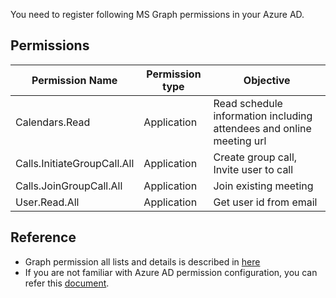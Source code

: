 You need to register following MS Graph permissions in your Azure AD.

## Permissions
|Permission Name|Permission type|Objective|
|--|--|--|
|Calendars.Read|Application|Read schedule information including attendees and online meeting url|
|Calls.InitiateGroupCall.All|Application|Create group call, Invite user to call|
|Calls.JoinGroupCall.All|Application|Join existing meeting|
|User.Read.All|Application|Get user id from email|


## Reference
- Graph permission all lists and details is described in [here](https://docs.microsoft.com/en-us/graph/permissions-reference)
- If you are not familiar with Azure AD permission configuration, you can refer this [document](https://docs.microsoft.com/en-us/graph/auth-v2-service#2-configure-permissions-for-microsoft-graph).